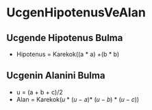# UcgenHipotenusVeAlan
## Ucgende Hipotenus Bulma
* Hipotenus = Karekok((a * a) +(b * b)

## Ucgenin Alanini Bulma
* u = (a + b + c)/2
* Alan = Karekok(𝑢 * (𝑢 − 𝑎)* (𝑢 − 𝑏) * (𝑢 − 𝑐))

